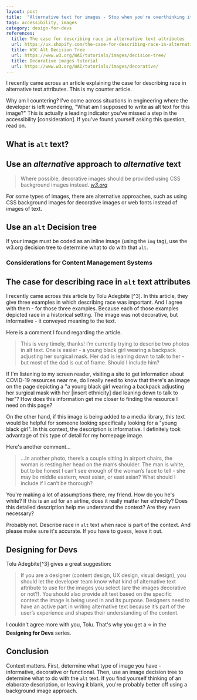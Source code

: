 ```yaml
---
layout: post
title:  "Alternative text for images - Stop when you're overthinking it"
tags: accessibility, images
category: design-for-devs
references:
  title: The case for describing race in alternative text attributes
  url: https://ux.shopify.com/the-case-for-describing-race-in-alternative-text-attributes-a093380634f2
  title: W3C Alt Decision Tree
  url: https://www.w3.org/WAI/tutorials/images/decision-tree/
  title: Decorative images tutorial
  url: https://www.w3.org/WAI/tutorials/images/decorative/
---
```


I recently came across an article explaining the case for describing race in alternative text attributes. This is my counter article.

Why am I countering? I've come across situations in engineering where the developer is left wondering, "What am I supposed to write as alt text for this image?" This is actually a leading indicator you've missed a step in the accessibility [consideration]. If you've found yourself asking this question, read on.

## What is `alt` text?

## Use an _alternative_ approach to _alternative_ text

> Where possible, decorative images should be provided using CSS background images instead.
  <cite>[w3.org](https://www.w3.org/WAI/tutorials/images/decorative/)</cite>
  
For some types of images, there are alternative approaches, such as using CSS background images for decorative images or web fonts instead of images of text. 

## Use an `alt` Decision tree

If your image must be coded as an inline image (using the `img` tag), use the w3.org decision tree to determine what to do with that `alt`. 

### Considerations for Content Management Systems

## The case for describing race in `alt` text attributes

I recently came across this article by Tolu Adegbite [^3]. In this article, they give three examples in which describing race was important. And I agree with them - for those three examples. Because each of those examples depicted race in a historical setting. The image was not decorative, but informative - it conveyed meaning to the text.

Here is a comment I found regarding the article.

>This is very timely, thanks! I’m currently trying to describe two photos in alt text. One is easier - a young black girl wearing a backpack adjusting her surgical mask. Her dad is leaning down to talk to her - but most of the dad is out of frame. Should I include him?

If I'm listening to my screen reader, visiting a site to get information about COVID-19 resources near me, do I really need to know that there's an image on the page depicting a "a young black girl wearing a backpack adjusting her surgical mask with her [insert ethnicity] dad leaning down to talk to her"? How does this information get me closer to finding the resource I need on this page?

On the other hand, if this image is being added to a media library, this text would be helpful for someone looking specifically looking for a "young black girl". In this context, the description is informative. I definitely took advantage of this type of detail for my homepage image. 
  
Here's another comment...
  
>...In another photo, there’s a couple sitting in airport chairs, the woman is resting her head on the man’s shoulder. The man is white, but to be honest I can’t see enough of the woman’s face to tell - she may be middle eastern, west asian, or east asian? What should I include if I can’t be thorough?

You're making a lot of assumptions there, my friend. How do you he's white? If this is an ad for an airline, does it really matter her ethnicity? Does this detailed description help me understand the context? Are they even necessary?

Probably not. Describe race in `alt` text when race is part of the context. And please make sure it's accurate. If you have to guess, leave it out.

## Designing for Devs

Tolu Adegbite[^3] gives a great suggestion:

>If you are a designer (content design, UX design, visual design), you should let the developer team know what kind of alternative text attribute to use for the images you select (are the images decorative or not?). You should also provide alt text based on the specific context the image is being used in and its purpose. Designers need to have an active part in writing alternative text because it’s part of the user’s experience and shapes their understanding of the content.

I couldn't agree more with you, Tolu. That's why you get a ⭐ in the **Designing for Devs** series.

## Conclusion

Context matters. First, determine what type of image you have - informative, decorative or functional. Then, use an image decision tree to determine what to do with the `alt` text. If you find yourself thinking of an elaborate description, or leaving it blank, you're probably better off using a background image approach.
